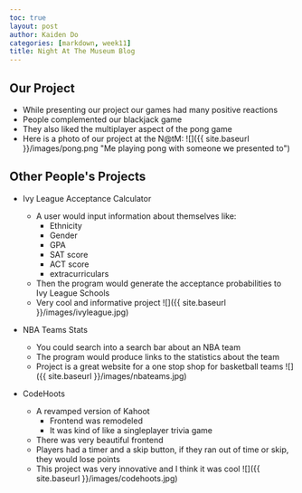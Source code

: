 ```yaml
---
toc: true
layout: post
author: Kaiden Do
categories: [markdown, week11]
title: Night At The Museum Blog
---
```


## Our Project
- While presenting our project our games had many positive reactions
- People complemented our blackjack game
- They also liked the multiplayer aspect of the pong game
- Here is a photo of our project at the N@tM:
![]({{ site.baseurl }}/images/pong.png "Me playing pong with someone we presented to")

## Other People's Projects
- Ivy League Acceptance Calculator
    - A user would input information about themselves like:
        - Ethnicity
        - Gender
        - GPA
        - SAT score
        - ACT score
        - extracurriculars
    - Then the program would generate the acceptance probabilities to Ivy League Schools
    - Very cool and informative project
    ![]({{ site.baseurl }}/images/ivyleague.jpg)

- NBA Teams Stats
    - You could search into a search bar about an NBA team
    - The program would produce links to the statistics about the team
    - Project is a great website for a one stop shop for basketball teams
    ![]({{ site.baseurl }}/images/nbateams.jpg)

- CodeHoots
    - A revamped version of Kahoot
        - Frontend was remodeled
        - It was kind of like a singleplayer trivia game
    - There was very beautiful frontend
    - Players had a timer and a skip button, if they ran out of time or skip, they would lose points
    - This project was very innovative and I think it was cool
    ![]({{ site.baseurl }}/images/codehoots.jpg)